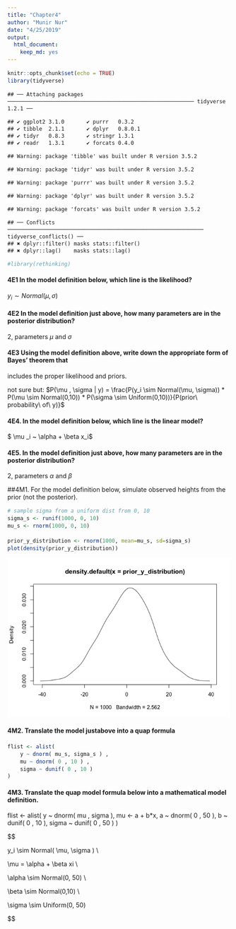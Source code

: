 ```yaml
---
title: "Chapter4"
author: "Munir Nur"
date: "4/25/2019"
output: 
  html_document: 
    keep_md: yes
---
```



```r
knitr::opts_chunk$set(echo = TRUE)
library(tidyverse)
```

```
## ── Attaching packages ─────────────────────────────────────────────────────────── tidyverse 1.2.1 ──
```

```
## ✔ ggplot2 3.1.0       ✔ purrr   0.3.2  
## ✔ tibble  2.1.1       ✔ dplyr   0.8.0.1
## ✔ tidyr   0.8.3       ✔ stringr 1.3.1  
## ✔ readr   1.3.1       ✔ forcats 0.4.0
```

```
## Warning: package 'tibble' was built under R version 3.5.2
```

```
## Warning: package 'tidyr' was built under R version 3.5.2
```

```
## Warning: package 'purrr' was built under R version 3.5.2
```

```
## Warning: package 'dplyr' was built under R version 3.5.2
```

```
## Warning: package 'forcats' was built under R version 3.5.2
```

```
## ── Conflicts ────────────────────────────────────────────────────────────── tidyverse_conflicts() ──
## ✖ dplyr::filter() masks stats::filter()
## ✖ dplyr::lag()    masks stats::lag()
```

```r
#library(rethinking)
```


#### 4E1 In the model definition below, which line is the likelihood?

$y_i \sim Normal(\mu, \sigma)$


#### 4E2 In the model definition just above, how many parameters are in the posterior distribution?

2, parameters $\mu$ and $\sigma$


#### 4E3 Using the model definition above, write down the appropriate form of Bayes’ theorem that
includes the proper likelihood and priors.

not sure but: $P(\mu , \sigma | y) = \frac{P(y_i \sim Normal(\mu, \sigma)) * P(\mu \sim Normal(0,10)) * P(\sigma \sim Uniform(0,10))}{P(prior\ probability\ of\ y)}$


#### 4E4. In the model definition below, which line is the linear model?

$ \mu _i ~ \alpha + \beta x_i$

#### 4E5. In the model definition just above, how many parameters are in the posterior distribution?

2, parameters $\alpha$ and $\beta$


##4M1. For the model definition below, simulate observed heights from the prior (not the posterior).


```r
# sample sigma from a uniform dist from 0, 10
sigma_s <- runif(1000, 0, 10)
mu_s <- rnorm(1000, 0, 10)

prior_y_distribution <- rnorm(1000, mean=mu_s, sd=sigma_s)
plot(density(prior_y_distribution))
```

![](Chapter4_files/figure-html/unnamed-chunk-2-1.png)<!-- -->

#### 4M2. Translate the model justabove into a quap formula

```r
flist <- alist(
    y ~ dnorm( mu_s, sigma_s ) ,
    mu ~ dnorm( 0 , 10 ) ,
    sigma ~ dunif( 0 , 10 )
)
```

#### 4M3. Translate the quap model formula below into a mathematical model definition.

flist <- alist(
    y ~ dnorm( mu , sigma ),
    mu <- a + b*x,
    a ~ dnorm( 0 , 50 ),
    b ~ dunif( 0 , 10 ),
    sigma ~ dunif( 0 , 50 )
)

$$

y_i \sim Normal( \mu, \sigma ) \\

\mu = \alpha + \beta xi \\

\alpha \sim Normal(0, 50) \\

\beta \sim Normal(0,10) \\

\sigma \sim Uniform(0, 50)

$$





